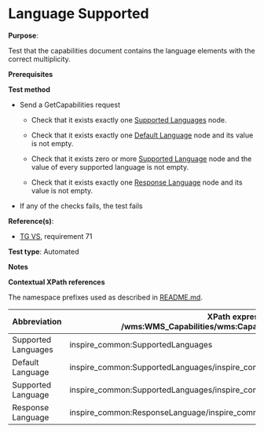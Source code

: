 # Language Supported

**Purpose**:

Test that the capabilities document contains the language elements with the correct multiplicity.

**Prerequisites**

**Test method**

* Send a GetCapabilities request

    * Check that it exists exactly one [Supported Languages](#supportedLanguages) node.

    * Check that it exists exactly one [Default Language](#defaultLanguage) node and its value is not empty.

    * Check that it exists zero or more [Supported Language](#supportedLanguage) node and the value of every supported language is not empty.

    * Check that it exists exactly one [Response Language](#responseLanguage) node and its value is not empty.

* If any of the checks fails, the test fails

**Reference(s)**:

* [TG VS](./README.md#ref_TG_VS), requirement 71

**Test type**: Automated

**Notes**

**Contextual XPath references**

The namespace prefixes used as described in [README.md](./README.md#namespaces).

Abbreviation                                               |  XPath expression (relative to /wms:WMS_Capabilities/wms:Capability/inspire_vs:ExtendedCapabilities)
---------------------------------------------------------- | -------------------------------------------------------------------------
Supported Languages <a name="supportedLanguages"></a> | inspire_common:SupportedLanguages
Default Language <a name="defaultLanguage"></a> | inspire_common:SupportedLanguages/inspire_common:DefaultLanguage/inspire_common:Language
Supported Language <a name="supportedLanguage"></a> | inspire_common:SupportedLanguages/inspire_common:SupportedLanguage/inspire_common:Language
Response Language <a name="responseLanguage"></a> | inspire_common:ResponseLanguage/inspire_common:Language